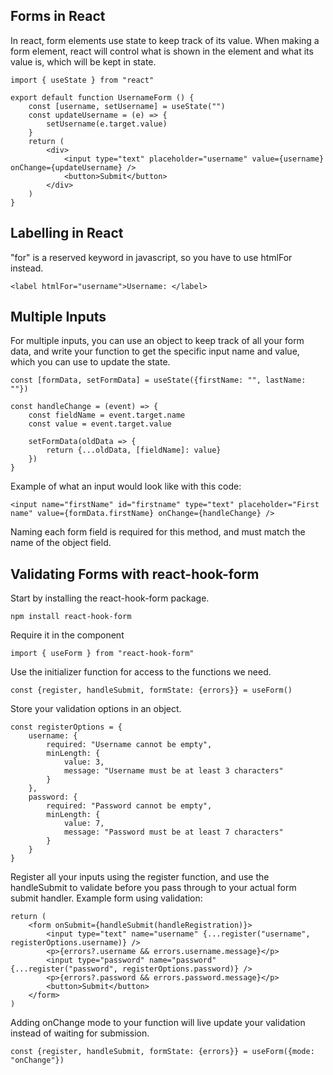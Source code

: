 ## Forms in React
In react, form elements use state to keep track of its value. When making a form element, react will control what is shown in the element and what its value is, which will be kept in state.
```
import { useState } from "react"

export default function UsernameForm () {
    const [username, setUsername] = useState("")
    const updateUsername = (e) => {
        setUsername(e.target.value)
    }
    return (
        <div>
            <input type="text" placeholder="username" value={username} onChange={updateUsername} />
            <button>Submit</button>
        </div>
    )
}
```

## Labelling in React
"for" is a reserved keyword in javascript, so you have to use htmlFor instead.
```
<label htmlFor="username">Username: </label>
```

## Multiple Inputs
For multiple inputs, you can use an object to keep track of all your form data, and write your function to get the specific input name and value, which you can use to update the state.
```
const [formData, setFormData] = useState({firstName: "", lastName: ""})

const handleChange = (event) => {
    const fieldName = event.target.name
    const value = event.target.value

    setFormData(oldData => {
        return {...oldData, [fieldName]: value}
    })
}
```
Example of what an input would look like with this code:
```
<input name="firstName" id="firstname" type="text" placeholder="First name" value={formData.firstName} onChange={handleChange} />
```
Naming each form field is required for this method, and must match the name of the object field.

## Validating Forms with react-hook-form
Start by installing the react-hook-form package.
```
npm install react-hook-form
```
Require it in the component
```
import { useForm } from "react-hook-form"
```
Use the initializer function for access to the functions we need.
```
const {register, handleSubmit, formState: {errors}} = useForm()
```
Store your validation options in an object.
```
const registerOptions = {
    username: {
        required: "Username cannot be empty",
        minLength: {
            value: 3,
            message: "Username must be at least 3 characters"
        }
    },
    password: {
        required: "Password cannot be empty",
        minLength: {
            value: 7,
            message: "Password must be at least 7 characters"
        }
    }
}
```
Register all your inputs using the register function, and use the handleSubmit to validate before you pass through to your actual form submit handler.
Example form using validation:
```
return (
    <form onSubmit={handleSubmit(handleRegistration)}>
        <input type="text" name="username" {...register("username", registerOptions.username)} />
        <p>{errors?.username && errors.username.message}</p>
        <input type="password" name="password" {...register("password", registerOptions.password)} />
        <p>{errors?.password && errors.password.message}</p>
        <button>Submit</button>
    </form>
)
```
Adding onChange mode to your function will live update your validation instead of waiting for submission.
```
const {register, handleSubmit, formState: {errors}} = useForm({mode: "onChange"})
```